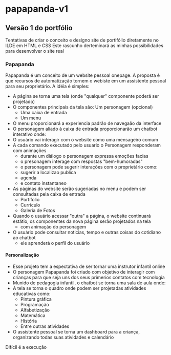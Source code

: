 # papapanda-v1
## Versão 1 do portfólio

Tentativas de criar o conceito e designo site de portifólio diretamente no ILDE em HTML e CSS
Este rascunho derteminará as minhas possibilidades para desenvolver o site real

### Papapanda
Papapanda é um conceito de um website pessoal onepage.
A proposta é que recursos de automatização tornem o webiste em um assistente pessoal para seu proprietário.
A idéia é simples:
  - A página se torna uma tela (onde "qualquer" componente poderá ser projetado)
  - O componentes principais da tela são:
     Um personagem (opcional)
    - Uma caixa de entrada
    - Um menu
  - O menu proporcionará a experiencia padrão de navegaão da interface
  - O personagem aliado à caixa de entrada proporcionarão um chatbot interativo onde:
   - O usuário vai interagir com o website como uma mensageiro comum
   - A cada comando executado pelo usuario o Personagem responderam com animações
     - durante um diálogo o personagem expressa emoções facias
     - o presonagem interage com respostas "bem-humoradas"
     - o personagem pode sugerir interações com o proprietário como:
     - sugerir a localizao publica
     - agenda
     - e contato instantaneo
   - As páginas do website serão sugeriadas no menu e podem ser consultadas pela caixa de entrada
     - Portifolio
     - Curriculo
     - Galeria de Fotos      
   - Quando o usuário acessar "outra" a página, o website continuará estátio, os componentes da nova página serão projetados na tela
     - com animação do personagem
   - O usuário pode consultar noticias, tempo e outras coisas do cotidiano ao chatbot
     - ele aprenderá o perfil do usuário
      
#### Personalização
- Esse projeto tem a espectativa de ser tornar uma instrutor infantil online
- O personagem Papapanda foi criado com objetivo de interagir com crianças para que seja uns dos seus primerios contatos com tecnologia
- Munido de pedagogia infantil, o chatbot se torna uma sala de aula onde:
 - A tela se torna o quadro onde podem ser projetadas atividades educativas como:
   - Pintura gráfica
   - Programação
   - Alfabetização
   - Matemática
   - História
   - Entre outras atividades
- O assistente pessoal se torna um dashboard para a criança, organizando todas suas atividades e calendário


Difícil é a execução

